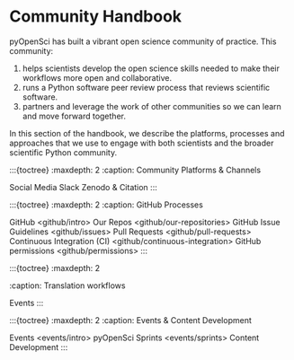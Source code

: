 # Community Handbook

pyOpenSci has built a vibrant open science community of practice. This
community:

1. helps scientists develop the open science skills needed to make their workflows more open and collaborative.
2. runs a Python software peer review process that reviews scientific software.
3. partners and leverage the work of other communities so we can learn and move forward together.

In this section of the handbook, we describe the platforms, processes and
approaches that we use to engage with both scientists and the broader
scientific Python community.

:::{toctree}
:maxdepth: 2
:caption: Community Platforms & Channels

Social Media <social>
Slack <slack>
Zenodo & Citation <zenodo>
:::

:::{toctree}
:maxdepth: 2
:caption: GitHub Processes

GitHub <github/intro>
Our Repos <github/our-repositories>
GitHub Issue Guidelines <github/issues>
Pull Requests <github/pull-requests>
Continuous Integration (CI) <github/continuous-integration>
GitHub permissions <github/permissions>
:::

:::{toctree}
:maxdepth: 2

:caption: Translation workflows

Events <translation>
:::

:::{toctree}
:maxdepth: 2
:caption: Events & Content Development

Events <events/intro>
pyOpenSci Sprints <events/sprints>
Content Development <content-development-process>
:::